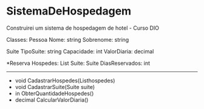 # SistemaDeHospedagem
Construirei um sistema de hospedagem de hotel - Curso DIO

Classes:
Pessoa
  Nome: string
  Sobrenome: string

Suite
  TipoSuite: string
  Capacidade: int
  ValorDiaria: decimal

*Reserva
  Hospedes: List<Pessoa>
  Suite: Suite
  DiasReservados: int
  _______________________
  + void CadastrarHospedes(List<Pessoa>hospedes)
  + void CadastrarSuite(Suite suite)
  + in ObterQuantidadeHospedes()
  + decimal CalcularValorDiaria()
